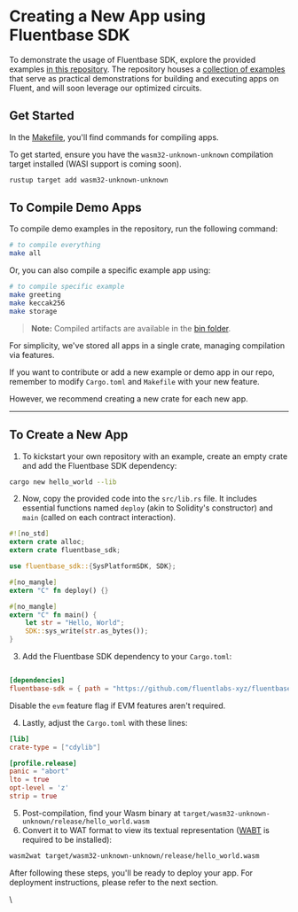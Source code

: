 # Creating a New App using Fluentbase SDK

To demonstrate the usage of Fluentbase SDK, explore the provided examples [in this repository](https://github.com/fluentlabs-xyz/fluentbase/tree/devel/examples). The repository houses a [collection of examples](https://github.com/fluentlabs-xyz/fluentbase/tree/devel/examples/src) that serve as practical demonstrations for building and executing apps on Fluent, and will soon leverage our optimized circuits.

## Get Started

In the [Makefile](https://github.com/fluentlabs-xyz/fluentbase/blob/devel/examples/Makefile), you'll find commands for compiling apps.&#x20;

To get started, ensure you have the `wasm32-unknown-unknown` compilation target installed (WASI support is coming soon).&#x20;

```bash
rustup target add wasm32-unknown-unknown
```

## To Compile Demo Apps

To compile demo examples in the repository, run the following command:

```bash
# to compile everything
make all
```

&#x20;Or, you can also compile a specific example app using:&#x20;

```bash
# to compile specific example
make greeting
make keccak256
make storage
```

> **Note:** Compiled artifacts are available in the [bin folder](https://github.com/fluentlabs-xyz/fluentbase/tree/devel/examples/bin).

For simplicity, we've stored all apps in a single crate, managing compilation via features.&#x20;

If you want to contribute or add a new example or demo app in our repo, remember to modify `Cargo.toml` and `Makefile` with your new feature.&#x20;

However, we recommend creating a new crate for each new app.

***

## To Create a New App

1. To kickstart your own repository with an example, create an empty crate and add the Fluentbase SDK dependency:

```bash
cargo new hello_world --lib
```

2. Now, copy the provided code into the `src/lib.rs` file. It includes essential functions named `deploy` (akin to Solidity's constructor) and `main` (called on each contract interaction).

```rust
#![no_std]
extern crate alloc;
extern crate fluentbase_sdk;

use fluentbase_sdk::{SysPlatformSDK, SDK};

#[no_mangle]
extern "C" fn deploy() {}

#[no_mangle]
extern "C" fn main() {
    let str = "Hello, World";
    SDK::sys_write(str.as_bytes());
}

```

3. Add the Fluentbase SDK dependency to your `Cargo.toml`:

```toml

[dependencies]
fluentbase-sdk = { path = "https://github.com/fluentlabs-xyz/fluentbase", default-features = false, features = ["evm"] }
```

Disable the `evm` feature flag if EVM features aren't required.&#x20;

4. Lastly, adjust the `Cargo.toml` with these lines:

```toml
[lib]
crate-type = ["cdylib"]

[profile.release]
panic = "abort"
lto = true
opt-level = 'z'
strip = true


```

5. Post-compilation, find your Wasm binary at `target/wasm32-unknown-unknown/release/hello_world.wasm`
6. Convert it to WAT format to view its textual representation ([WABT](https://github.com/WebAssembly/wabt) is required to be installed):

```bash
wasm2wat target/wasm32-unknown-unknown/release/hello_world.wasm
```

After following these steps, you'll be ready to deploy your app. For deployment instructions, please refer to the next section.

\

